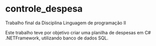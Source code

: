 # controle_despesa

<p>Trabalho final da Disciplina Linguagem de programação II</p>

<p> Este trabalho teve por objetivo criar uma planilha de despesas em C# .NETFramework, utilizando banco de dados SQL.</p>
